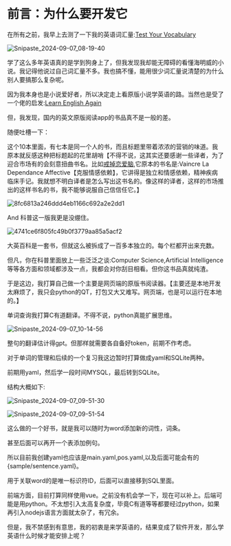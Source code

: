 # 前言：为什么要开发它

在所有之前，我早上去测了一下我的英语词汇量:[Test Your Vocabulary](https://preply.com/en/learn/english/test-your-vocab)

![Snipaste_2024-09-07_08-19-40](https://fastly.jsdelivr.net/gh/MrXnneHang/blog_img/BlogHosting/img/24/09/202409070956797.jpeg)

学了这么多年英语真的是学到狗身上了，但我发现我却能无障碍的看懂海明威的小说。我记得他说过自己词汇量不多。我也搞不懂，能用很少词汇量说清楚的为什么别人要搞那么复杂呢。

因为我本身也是小说爱好者，所以决定走上看原版小说学英语的路。当然也是受了一个佬的启发:[Learn English Again](https://thiscute.world/posts/learn-english-again/#1-%E8%AF%8D%E6%B1%87%E9%87%8F)

但，我发现，国内的英文原版阅读app的书品真不是一般的差。

随便吐槽一下：

这个10本里面，有七本是同一个人的书，而且标题里带着浓浓的营销的味道。我原本就反感这种把标题起的花里胡哨【不得不说，这其实还要感谢一些译者，为了迎合市场有的会刻意扭曲书名。比如[戒掉恋爱脑](https://book.douban.com/subject/36461204/),它原本的书名是:Vaincre La Dependance Affective【克服情感依赖】，它讲得是独立和情感依赖，精神疾病临床手记。我就想不明白译者是怎么写出这书名的。像这样的译者，这样的市场推出的这样书名的书，我不能够说服自己信信任它。】

![8fc6813a246ddd4eb1166c692a2e2dd1](https://fastly.jsdelivr.net/gh/MrXnneHang/blog_img/BlogHosting/img/24/09/202409071009590.jpg)

And 科普这一版我更是没绷住。

![4741ce6f805fc49b0f3779aa85a5acf2](https://fastly.jsdelivr.net/gh/MrXnneHang/blog_img/BlogHosting/img/24/09/202409071010772.jpg)

大英百科是一套书，但就这么被拆成了一百多本独立的。每个栏都开出来充数。

但凡，你在科普里面放上一些泛泛之谈:Computer Science,Artificial Intelligence等等各方面和领域都涉及一点，我都会对你刮目相看。但你这书品真就纯渣。



于是这边，我打算自己做一个主要是网页端的原版书阅读器。【主要还是本地开发太麻烦了，我只会python的QT，打包又大又难写。网页端，也是可以运行在本地的。】

单词查询我打算C有道翻译。不得不说，python真能扩展思维。

![Snipaste_2024-09-07_10-14-56](https://fastly.jsdelivr.net/gh/MrXnneHang/blog_img/BlogHosting/img/24/09/202409071015931.jpeg)

整句的翻译估计得gpt。但那样就需要各自备好token，前期不作考虑。

对于单词的管理和后续的一个复习我这边暂时打算做成yaml和SQLite两种。

前期用yaml，然后学一段时间MYSQL，最后转到SQLite。

结构大概如下:

![Snipaste_2024-09-07_09-51-30](https://fastly.jsdelivr.net/gh/MrXnneHang/blog_img/BlogHosting/img/24/09/202409071018684.jpeg)

![Snipaste_2024-09-07_09-51-54](https://fastly.jsdelivr.net/gh/MrXnneHang/blog_img/BlogHosting/img/24/09/202409071018055.jpeg)

这么做的一个好书，就是我可以随时为word添加新的词性，词条。

甚至后面可以再开一个表添加例句。

所以目前我创建yaml也应该是main.yaml,pos.yaml,以及后面可能会有的{sample/sentence.yaml}。

用于关联word的是唯一标识符ID，后面可以直接移到SQL里面。

前端方面，目前打算同样使用vue。之前没有机会学一下，现在可以补上。后端可能是用python。不太想引入太高复杂度，毕竟C有道等等都要经过python，如果再引入nodejs语言方面就太杂了，有冗余。

但是，我不禁感到有意思，我的初衷是来学英语的，结果变成了软件开发，那么学英语什么时候才能安排上呢？